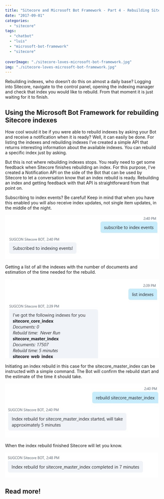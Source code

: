 ```yaml
---
title: "Sitecore and Microsoft Bot Framework - Part 4 - Rebuilding Sitecore indexes"
date: "2017-09-01"
categories: 
  - "sitecore"
tags: 
  - "chatbot"
  - "luis"
  - "microsoft-bot-framework"
  - "sitecore"

coverImage: "./sitecore-loves-microsoft-bot-framework.jpg"
img: "./sitecore-loves-microsoft-bot-framework.jpg"
---
```


Rebuilding indexes, who doesn’t do this on almost a daily base? Logging into Sitecore, navigate to the control panel, opening the indexing manager and check that index you would like to rebuild. From that moment it is just waiting for it to finish.

## Using the Microsoft Bot Framework for rebuilding Sitecore indexes

How cool would it be if you were able to rebuild indexes by asking your Bot and receive a notification when it is ready? Well, it can easily be done. For listing the indexes and rebuilding indexes I’ve created a simple API that returns interesting information about the available indexes. You can rebuild a specific index just by asking.

But this is not where rebuilding indexes stops. You really need to get some feedback when Sitecore finishes rebuilding an index. For this purpose, I’ve created a Notification API on the side of the Bot that can be used by Sitecore to let a conversation know that an index rebuild is ready. Rebuilding an index and getting feedback with that API is straightforward from that point on.

Subscribing to index events? Be careful! Keep in mind that when you have this enabled you will also receive index updates, not single item updates, in the middle of the night.

![](images/index-subscribe.jpg)

Getting a list of all the indexes with the number of documents and estimation of the time needed for the rebuild.

![](images/index-list.jpg)

Initiating an index rebuild in this case for the sitecore\_master\_index can be instructed with a simple command. The Bot will confirm the rebuild start and the estimate of the time it should take.

![](images/index-rebuild-master.jpg)

When the index rebuild finished Sitecore will let you know.

![](images/index-rebuild-completed.jpg)

## Read more!
